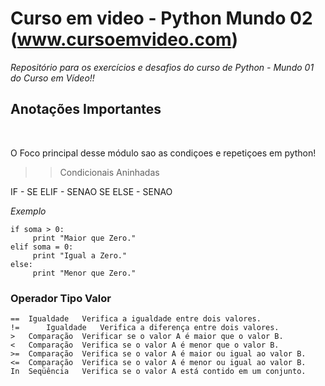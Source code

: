 # Curso em video - Python Mundo 02 (www.cursoemvideo.com)
*Repositório para os exercícios e desafios do curso de Python - Mundo 01 do Curso em Vídeo!!*

<h2> Anotações Importantes </h2><br/>

O Foco principal desse módulo sao as condiçoes e repetiçoes em python!

>> Condicionais Aninhadas

IF - SE
ELIF - SENAO SE
ELSE - SENAO

*Exemplo*
```
if soma > 0:
     print "Maior que Zero."
elif soma = 0:
     print "Igual a Zero."
else:
     print "Menor que Zero."
```


### Operador	Tipo	Valor

```
==	Igualdade	Verifica a igualdade entre dois valores.
!=  	Igualdade  	Verifica a diferença entre dois valores.
> 	Comparação	Verificar se o valor A é maior que o valor B.
< 	Comparação	Verifica se o valor A é menor que o valor B.
>=	Comparação	Verifica se o valor A é maior ou igual ao valor B.
<=	Comparação	Verifica se o valor A é menor ou igual ao valor B.
In	Seqüência	Verifica se o valor A está contido em um conjunto.
```

